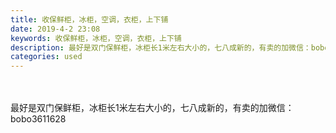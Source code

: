 ```yaml
---
title: 收保鲜柜，冰柜，空调，衣柜，上下铺
date: 2019-4-2 23:08
keywords: 收保鲜柜，冰柜，空调，衣柜，上下铺
description: 最好是双门保鲜柜，冰柜长1米左右大小的，七八成新的，有卖的加微信：bobo3611628
categories: used
---
```

<td class="t_f" id="postmessage_3379188">

<br/>
<br/>
最好是双门保鲜柜，冰柜长1米左右大小的，七八成新的，有卖的加微信：bobo3611628<br/>
</td>
